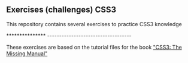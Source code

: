 ## Exercises (challenges) CSS3

This repository contains several exercises to practice CSS3 knowledge

*************** -----------------------------------

These exercises are based on the tutorial files for the book ["CSS3: The Missing Manual"](http://shop.oreilly.com/product/0636920024996.do)
